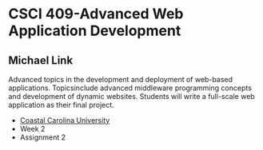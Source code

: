 <h1>CSCI 409-Advanced Web Application Development</h1>
<h2>Michael Link</h2>
<p>
Advanced topics in the development and deployment of web-based applications. Topicsinclude advanced middleware programming concepts and development of dynamic websites. Students will write a full-scale web application as their final project.
</p>
<ul>
     <li><a href="https://coastal.edu" target="_blank">Coastal Carolina University</a></li>
     <li>Week 2</li>
     <li>Assignment 2</li>
</ul>

